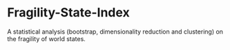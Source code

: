 # Fragility-State-Index
A statistical analysis (bootstrap, dimensionality reduction and clustering) on the fragility of world states. 
